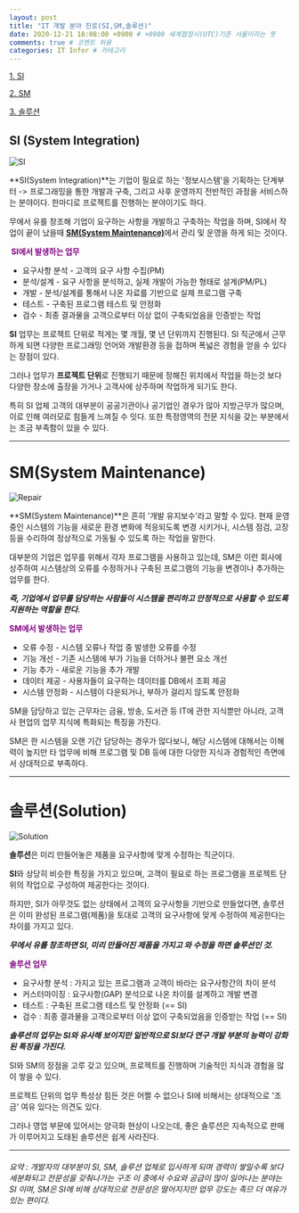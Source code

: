 ```yaml
---
layout: post
title: "IT 개발 분야 진로(SI,SM,솔루션)"
date: 2020-12-21 18:08:00 +0900 # +0900 세계협정시(UTC)기준 서울이라는 뜻
comments: true # 코멘트 허용
categories: IT Infor # 카테고리
---
```


<!-- 본문 -->

[1. SI](#si-(system-integration))

[2. SM](#sm(system-maintenance))

[3. 솔루션](#솔루션(solution))

## SI (System Integration)

![SI](https://images.unsplash.com/photo-1556740749-887f6717d7e4?ixid=MXwxMjA3fDB8MHxwaG90by1wYWdlfHx8fGVufDB8fHw%3D&ixlib=rb-1.2.1&auto=format&fit=crop&w=1951&q=80)

**SI(System Integration)**는 기업이 필요로 하는 '정보시스템'을 기획하는 단계부터 -> 프로그래밍을 통한 개발과 구축, 그리고 사후 운영까지 전반적인 과정을 서비스하는 분야이다. 한마디로 프로젝트를 진행하는 분야이기도 하다.



무에서 유를 창조해 기업이 요구하는 사항을 개발하고 구축하는 작업을 하며, SI에서 작업이 끝이 났을때 [**SM(System Maintenance)**](#sm(system-maintenance))에서 관리 및 운영을 하게 되는 것이다.



**<span style="color:purple"> SI에서 발생하는 업무</span>**

- 요구사항 분석 - 고객의 요구 사항 수집(PM)
- 분석/설계 - 요구 사항을 분석하고, 실제 개발이 가능한 형태로 설계(PM/PL)
- 개발 - 분석/설계를 통해서 나온 자료를 기반으로 실제 프로그램 구축
- 테스트 - 구축된 프로그램 테스트 및 안정화
- 검수 - 최종 결과물을 고객으로부터 이상 없이 구축되었음을 인증받는 작업



**SI** 업무는 프로젝트 단위로 적게는 몇 개월, 몇 년 단위까지 진행된다. SI 직군에서 근무하게 되면 다양한 프로그래밍 언어와 개발환경 등을 접하며 폭넓은 경험을 얻을 수 있다는 장점이 있다.



그러나 업무가 **프로젝트 단위**로 진행되기 때문에 정해진 위치에서 작업을 하는것 보다 다양한 장소에 출장을 가거나 고객사에 상주하며 작업하게 되기도 한다.



특히 SI 업체 고객의 대부분이 공공기관이나 공기업인 경우가 많아 지방근무가 많으며, 이로 인해 여러모로 힘들게 느껴질 수 잇다. 또한 특정영역의 전문 지식을 갖는 부분에서는 조금 부족함이 있을 수 있다.

 

---



# SM(System Maintenance)



![Repair](https://images.unsplash.com/photo-1595856898575-9d187bd32fd6?ixid=MXwxMjA3fDB8MHxwaG90by1wYWdlfHx8fGVufDB8fHw%3D&ixlib=rb-1.2.1&auto=format&fit=crop&w=1587&q=80)



**SM(System Maintenance)**은 흔히 '개발 유지보수'라고 말할 수 있다. 현재 운영 중인 시스템의 기능을 새로운 환경 변화에 적응되도록 변경 시키거나, 시스템 점검, 고장등을 수리하여 정상적으로 가동될 수 있도록 하는 작업을 말한다.



대부분의 기업은 업무를 위해서 각자 프로그램을 사용하고 있는데, SM은 이런 회사에 상주하여 시스템상의 오류를 수정하거나 구축된 프로그램의 기능을 변경이나 추가하는 업무를 한다.

***즉, 기업에서 업무를 담당하는 사람들이 시스템을 편리하고 안정적으로 사용할 수 있도록 지원하는 역할을 한다.***



**<span style="color:purple">  SM에서 발생하는 업무 </span>**

- 오류 수정 - 시스템 오류나 작업 중 발생한 오류를 수정
- 기능 개선 - 기존 시스템에 부가 기능을 더하거나 불편 요소 개선
- 기능 추가 - 새로운 기능을 추가 개발
- 데이터 제공 - 사용자들이 요구하는 데이터를 DB에서 조회 제공
- 시스템 안정화 - 시스템이 다운되거나, 부하가 걸리지 않도록 안정화



SM을 담당하고 있는 근무자는 금융, 방송, 도서관 등 IT에 관한 지식뿐만 아니라, 고객사 현업의 업무 지식에 특화되는 특징을 가진다.



SM은 한 시스템을 오랜 기간 담당하는 경우가 많다보니, 해당 시스템에 대해서는 이해력이 높지만 타 업무에 비해 프로그램 및 DB 등에 대한 다양한 지식과 경험적인 측면에서 상대적으로 부족하다.



---



# 솔루션(Solution)

![Solution](https://images.unsplash.com/photo-1555421689-491a97ff2040?ixid=MXwxMjA3fDB8MHxzZWFyY2h8MTJ8fHNvZnR3YXJlfGVufDB8fDB8&ixlib=rb-1.2.1&auto=format&fit=crop&w=900&q=60)



**솔루션**은 미리 만들어놓은 제품을 요구사항에 맞게 수정하는 직군이다.



**SI**와 상당히 비슷한 특징을 가지고 있으며, 고객이 필요로 하는 프로그램을 프로젝트 단위의 작업으로 구성하여 제공한다는 것이다.



하지만, SI가 아무것도 없는 상태에서 고객의 요구사항을 기반으로 만들었다면, 솔루션은 이미 완성된 프로그램(제품)을 토대로 고객의 요구사항에 맞게 수정하여 제공한다는 차이를 가지고 있다.



***무에서 유를 창조하면 SI, 미리 만들어진 제품을 가지고 와 수정을 하면 솔루션인 것.***



**<span style="color:purple">솔루션 업무</span>**

- 요구사항 분석 : 가지고 있는 프로그램과 고객이 바라는 요구사항간의 차이 분석
- 커스터마이징 : 요구사항(GAP) 분석으로 나온 차이를 설계하고 개발 변경
- 테스트 : 구축된 프로그램 테스트 및 안정화 (== SI)
- 검수 : 최종 결과물을 고객으로부터 이상 없이 구축되었음을 인증받는 작업 (==  SI)



***솔루션의 업무는 SI와 유사해 보이지만 일반적으로 SI보다 연구 개발 부분의 능력이 강화된 특징을 가진다.***

SI와 SM의 장점을 고루 갖고 있으며, 프로젝트를 진행하며 기술적인 지식과 경험을 많이 쌓을 수 있다.



프로젝트 단위의 업무 특성상 힘든 것은 어쩔 수 없으나 SI에 비해서는 상대적으로 '조금' 여유 있다는 의견도 있다.



그러나 영업 부문에 있어서는 양극화 현상이 나오는데, 좋은 솔루션은 지속적으로 판매가 이루어지고 도태된 솔루션은 쉽게 사라진다.







---



###### 요약 :  개발자의 대부분이 SI, SM, 솔루션 업체로 입사하게 되며 경력이 쌓일수록 보다 세분화되고 전문성을 갖춰나가는 구조 이 중에서 수요와 공급이 많이 일어나는 분야는 SI 이며, SM은 SI에 비해 상대적으로 전문성은 떨어지지만 업무 강도는 족므 더 여유가 있는 편이다.









